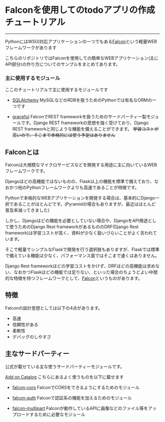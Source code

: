 # Falconを使用してのtodoアプリの作成チュートリアル

---

PythonにはWSGI対応アプリケーションの一つでもある[Falcon](https://falcon.readthedocs.io/en/stable/)という軽量WEBフレームワークがあります

こちらのリポジトリではFalconを使用しての簡単なWEBアプリケーション(主にAPI部分)の作り方についてのサンプルをまとめてあります。

### 主に使用するモジュール

ここのチュートリアルで主に使用するモジュールです

- [SQLAlchemy](https://www.sqlalchemy.org/)
MySQLなどのRDBを扱うためのPythonでは有名なORMの一つです

- [graceful](https://github.com/swistakm/graceful)
FalconでREST frameworkを扱うためのサードパーティー製モジュールです。Django REST frameworkの思想を強く受けており、Django REST frameworkと同じような機能を備えることができます。
~~学習コストが高いので、そこまで本格的には使う予定はありません~~


## Falconとは

Falconは大規模なマイクロサービスなどを開発する用途に主に向いているWEBフレームワークです。

Djangoほどの高機能ではないものの、Flask以上の機能を標準で備えており、なおかつ他のPythonフレームワークよりも高速であることが特徴です。

Pythonで本格的なWEBアプリケーションを開発する場合は、基本的にDjango一択であることがほとんどです。(Pyramidの場合もありますが、最近はほとんど普及率減ってきました)

しかし、Djangoほどの機能を必要としていない場合や、DjangoをAPI用途として使うためのDjango Rest frameworkがあるもののDRF(Django Rest framework)は学習コストが高く、資料が少なく扱いづらいことがよく言われています。

そこで軽量でシンプルなFlaskで開発を行う選択肢もありますが、Flaskでは標準で備えている機能は少なく、パフォーマンス面ではそこまで速くはありません。

Django Rest frameworkほどの学習コストをかけず、DRFほどの高機能は求めない、なおかつFlaskほどの機能では足りない、といった場合のちょうどよい中間的な特徴を持つフレームワークとして、[Falcon](https://falcon.readthedocs.io/en/stable/)というものがあります。

## 特徴

Falconの設計思想としては以下の4点があります。

- 高速
- 信頼性がある
- 柔軟性
- デバッグのしやすさ

## 主なサードパーティー

公式が載せている主な使うサードパーティーモジュールです。

[Add on Catalog](https://github.com/falconry/falcon/wiki/Add-on-Catalog)
こちらにあるよく使うものを以下に載せます

- [falcon-cors](https://github.com/lwcolton/falcon-cors/) FalconでCORSをできるようにするためのモジュール

- [falcon-auth](https://github.com/loanzen/falcon-auth) Falconで認証系の機能を加えるためのモジュール

- [falcon-multipart](https://github.com/yohanboniface/falcon-multipart) Falconが動作しているAPIに画像などのファイル等をアップロードするために必要なモジュール